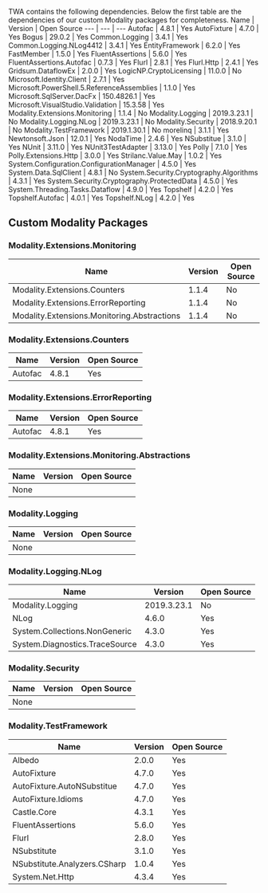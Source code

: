 TWA contains the following dependencies. 
Below the first table are the dependencies of our custom Modality packages for completeness.
Name | Version | Open Source 
--- | --- | --- 
Autofac | 4.8.1 | Yes
AutoFixture | 4.7.0 | Yes
Bogus | 29.0.2 | Yes
Common.Logging | 3.4.1 | Yes
Common.Logging.NLog4412 | 3.4.1 | Yes
EntityFramework | 6.2.0 | Yes
FastMember | 1.5.0 | Yes
FluentAssertions | 5.6.0 | Yes
FluentAssertions.Autofac | 0.7.3 | Yes
Flurl | 2.8.1 | Yes
Flurl.Http | 2.4.1 | Yes
Gridsum.DataflowEx | 2.0.0 | Yes
LogicNP.CryptoLicensing | 11.0.0 | No
Microsoft.Identity.Client | 2.7.1 | Yes
Microsoft.PowerShell.5.ReferenceAssemblies | 1.1.0 | Yes
Microsoft.SqlServer.DacFx | 150.4826.1 | Yes
Microsoft.VisualStudio.Validation | 15.3.58 | Yes
Modality.Extensions.Monitoring | 1.1.4 | No
Modality.Logging | 2019.3.23.1 | No
Modality.Logging.NLog | 2019.3.23.1 | No
Modality.Security | 2018.9.20.1 | No
Modality.TestFramework | 2019.1.30.1 | No
morelinq | 3.1.1 | Yes
Newtonsoft.Json | 12.0.1 | Yes
NodaTime | 2.4.6 | Yes
NSubstitue | 3.1.0 | Yes
NUnit | 3.11.0 | Yes
NUnit3TestAdapter | 3.13.0 | Yes
Polly | 7.1.0 | Yes
Polly.Extensions.Http | 3.0.0 | Yes
Strilanc.Value.May | 1.0.2 | Yes
System.Configuration.ConfigurationManager | 4.5.0 | Yes
System.Data.SqlClient | 4.8.1 | No
System.Security.Cryptography.Algorithms | 4.3.1 | Yes
System.Security.Cryptography.ProtectedData | 4.5.0 | Yes
System.Threading.Tasks.Dataflow | 4.9.0 | Yes
Topshelf | 4.2.0 | Yes
Topshelf.Autofac | 4.0.1 | Yes
Topshelf.NLog | 4.2.0 | Yes

## Custom Modality Packages

### Modality.Extensions.Monitoring

Name | Version | Open Source 
--- | --- | --- 
Modality.Extensions.Counters | 1.1.4 | No
Modality.Extensions.ErrorReporting | 1.1.4 | No
Modality.Extensions.Monitoring.Abstractions | 1.1.4 | No

### Modality.Extensions.Counters

Name | Version | Open Source 
--- | --- | --- 
Autofac | 4.8.1 | Yes

### Modality.Extensions.ErrorReporting

Name | Version | Open Source 
--- | --- | --- 
Autofac | 4.8.1 | Yes

### Modality.Extensions.Monitoring.Abstractions

Name | Version | Open Source 
--- | --- | --- 
None |  | 

### Modality.Logging

Name | Version | Open Source 
--- | --- | --- 
None |  | 

### Modality.Logging.NLog

Name | Version | Open Source 
--- | --- | --- 
Modality.Logging | 2019.3.23.1 | No
NLog | 4.6.0 | Yes
System.Collections.NonGeneric | 4.3.0 | Yes
System.Diagnostics.TraceSource | 4.3.0 | Yes

### Modality.Security

Name | Version | Open Source 
--- | --- | --- 
None |  | 

### Modality.TestFramework

Name | Version | Open Source 
--- | --- | --- 
Albedo | 2.0.0 | Yes
AutoFixture | 4.7.0 | Yes
AutoFixture.AutoNSubstitue | 4.7.0 | Yes
AutoFixture.Idioms | 4.7.0 | Yes
Castle.Core | 4.3.1 | Yes
FluentAssertions | 5.6.0 | Yes
Flurl | 2.8.0 | Yes
NSubstitute | 3.1.0 | Yes
NSubstitute.Analyzers.CSharp | 1.0.4 | Yes
System.Net.Http | 4.3.4 | Yes
